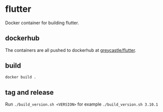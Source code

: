 # flutter
Docker container for building flutter.

## dockerhub

The containers are all pushed to dockerhub at [greycastle/flutter](https://hub.docker.com/r/greycastle/flutter).

## build

```bash
docker build .
```

## tag and release

Run `./build_version.sh <VERSION>` for example `./build_version.sh 3.10.1`
